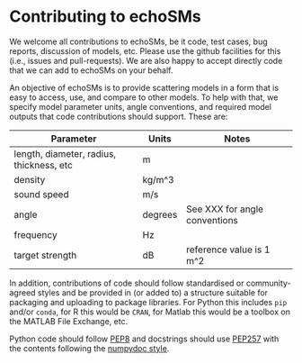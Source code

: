 # Contributing to echoSMs

We welcome all contributions to echoSMs, be it code, test cases, bug reports, discussion of models, etc. Please use the github facilities for this (i.e., issues and pull-requests). We are also happy to accept directly code that we can add to echoSMs on your behalf.

An objective of echoSMs is to provide scattering models in a form that is easy to access, use, and compare to other models. To help with that, we specify model parameter units, angle conventions, and required model outputs that code contributions should support. These are:

| Parameter | Units | Notes |
|-----------|-------|--|
|length, diameter, radius, thickness, etc|m||
|density|kg/m^3||
|sound speed|m/s||
|angle|degrees|See XXX for angle conventions|
|frequency|Hz||
|target strength|dB|reference value is 1 m^2|

In addition, contributions of code should follow standardised or community-agreed styles and be provided in (or added to) a structure suitable for packaging and uploading to package libraries. For Python this includes `pip` and/or `conda`, for R this would be `CRAN`, for Matlab this would be a toolbox on the MATLAB File Exchange, etc.

Python code should follow [PEP8](https://peps.python.org/pep-0008) and docstrings should use [PEP257](https://peps.python.org/pep-0257/) with the contents following the [numpydoc style](https://numpydoc.readthedocs.io/en/latest/format.html).



